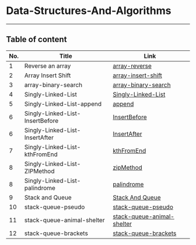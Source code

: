 # Data-Structures-And-Algorithms

---

## Table of content

| No.      | Title | Link
| ----------- | ----------- | ----------- |
| 1      | Reverse an array       | [array-reverse](https://github.com/Hanan-Nathem-Saadeh/Data-Structures-And-Algorithms/tree/main/ConsoleApp/ConsoleApp/Challenges/array-reverse) |
| 2      | Array Insert Shift  | [array-insert-shift](https://github.com/Hanan-Nathem-Saadeh/Data-Structures-And-Algorithms/tree/main/ConsoleApp/ConsoleApp/Challenges/array-insert-shift)|
| 3      | array-binary-search  | [array-binary-search](https://github.com/Hanan-Nathem-Saadeh/Data-Structures-And-Algorithms/tree/main/ConsoleApp/ConsoleApp/Challenges/array-binary-search)|
| 4      | Singly-Linked-List  | [Singly-Linked-List](https://github.com/Hanan-Nathem-Saadeh/Data-Structures-And-Algorithms/tree/main/ConsoleApp/ConsoleApp/Challenges/SinglyLinkedList)|
| 5      | Singly-Linked-List-append  | [append](https://github.com/Hanan-Nathem-Saadeh/Data-Structures-And-Algorithms/blob/main/ConsoleApp/ConsoleApp/img/1.png)|
| 6      | Singly-Linked-List-InsertBefore  | [InsertBefore](https://github.com/Hanan-Nathem-Saadeh/Data-Structures-And-Algorithms/blob/main/ConsoleApp/ConsoleApp/img/2.png)|
| 6      | Singly-Linked-List-InsertAfter  | [InsertAfter](https://github.com/Hanan-Nathem-Saadeh/Data-Structures-And-Algorithms/blob/main/ConsoleApp/ConsoleApp/img/3.png)|
| 7      | Singly-Linked-List-kthFromEnd  | [kthFromEnd](https://github.com/Hanan-Nathem-Saadeh/Data-Structures-And-Algorithms/blob/main/ConsoleApp/ConsoleApp/img/kthFromEnd.png)|
| 8      | Singly-Linked-List-ZIPMethod  | [zipMethod](https://github.com/Hanan-Nathem-Saadeh/Data-Structures-And-Algorithms/blob/main/ConsoleApp/ConsoleApp/img/ZipMethod.png)|
| 8      | Singly-Linked-List-palindrome  | [palindrome](https://github.com/Hanan-Nathem-Saadeh/Data-Structures-And-Algorithms/blob/main/ConsoleApp/ConsoleApp/img/palindrome.png)|
| 9      | Stack and Queue  | [Stack And Queue](https://github.com/Hanan-Nathem-Saadeh/Data-Structures-And-Algorithms/blob/main/ConsoleApp/ConsoleApp/Challenges/stack-and-queue/README.md)|
| 10      | stack-queue-pseudo  | [stack-queue-pseudo](https://github.com/Hanan-Nathem-Saadeh/Data-Structures-And-Algorithms/blob/main/ConsoleApp/ConsoleApp/Challenges/stack-queue-pseudo/README.md)|
| 11      | stack-queue-animal-shelter  | [stack-queue-animal-shelter](https://github.com/Hanan-Nathem-Saadeh/Data-Structures-And-Algorithms/blob/main/ConsoleApp/ConsoleApp/Challenges/stack-queue-animal-shelter/README.md)|
| 12      | stack-queue-brackets | [stack-queue-brackets](https://github.com/Hanan-Nathem-Saadeh/Data-Structures-And-Algorithms/blob/main/ConsoleApp/ConsoleApp/Challenges/multi-bracket-validation/README.md)|
